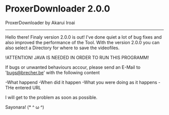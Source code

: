 # ProxerDownloader 2.0.0

ProxerDownloader by Akarui Iroai

----------------------------------------------------------
Hello there!
Finaly version 2.0.0 is out! I've done quiet a lot of bug 
fixes and also improved the performance of the Tool. 
With the version 2.0.0 you can also select a Directory 
for where to save the videofiles.

!ATTENTION!
JAVA IS NEEDED IN ORDER TO RUN THIS PROGRAMM!

If bugs or unwanted behaviours accour, please send an
E-Mail to 'bugs@brecher.be' with the following content

-What happend
-When did it happen
-What you were doing as it happens
-THe entered URL

I will get to the problem as soon as possible.

Sayonara!
(* ^ ω ^)

